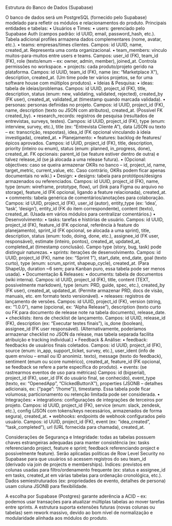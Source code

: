 Estrutura do Banco de Dados (Supabase)

O banco de dados será um PostgreSQL (fornecido pelo Supabase) modelado para refletir os módulos e relacionamentos do produto. Principais entidades e tabelas:
	•	Usuários e Times:
	•	users: gerenciado pelo Supabase Auth (campos padrão: id UUID, email, password_hash, etc.). Tabela adicional profiles armazena dados complementares (nome, avatar, etc.).
	•	teams: empresas/times clientes. Campos: id UUID, name, created_at. Representa uma conta organizacional.
	•	team_members: vínculo muitos-para-muitos entre users e teams. Campos: user_id (FK), team_id (FK), role (texto/enum – ex: owner, admin, member), joined_at. Controla permissões no workspace.
	•	projects: cada produto/projeto gerido na plataforma. Campos: id UUID, team_id (FK), name (ex: “Marketplace X”), description, created_at. (Um time pode ter vários projetos, se for uma software house com múltiplos produtos).
	•	Ideias & Pesquisa:
	•	ideas: tabela de ideias/problemas. Campos: id UUID, project_id (FK), title, description, status (enum: new, validating, validated, rejected), created_by (FK user), created_at, validated_at (timestamp quando marcada validada).
	•	personas: personas definidas no projeto. Campos: id UUID, project_id (FK), name, description (texto ou JSON com atributos), created_at. (Possível FK created_by).
	•	research_records: registros de pesquisa (resultados de entrevistas, surveys, testes). Campos: id UUID, project_id (FK), type (enum: interview, survey, etc.), title (ex: “Entrevista Cliente A”), data (JSON ou texto – ex: transcrição, respostas), idea_id (FK opcional vinculando à ideia investigada), created_at.
	•	Planejamento:
	•	features: backlog de features/épicos aprovados. Campos: id UUID, project_id (FK), title, description, priority (inteiro ou enum), status (enum: planned, in_progress, done), created_at. FK opcionais: parent_id (se feature estiver dentro de outra) e talvez release_id (se já alocada a uma release futura).
	•	(Opcional: objectives: caso se queira armazenar OKRs no banco – id, project_id, name, target_metric, current_value, etc. Caso contrário, OKRs podem ficar apenas documentais no wiki.)
	•	Design:
	•	designs: tabela para protótipos/designs armazenados ou referenciados. Campos: id UUID, project_id (FK), name, type (enum: wireframe, prototype, flow), url (link para Figma ou arquivo no storage), feature_id (FK opcional, ligando a feature relacionada), created_at.
	•	comments: tabela genérica de comentários/anotações para colaboração. Campos: id UUID, project_id (FK), user_id (autor), entity_type (ex: ‘idea’, ‘task’, ‘design’), entity_id (FK do item correspondente), content (texto), created_at. (Usada em vários módulos para centralizar comentários.)
	•	Desenvolvimento:
	•	tasks: tarefas e histórias de usuário. Campos: id UUID, project_id (FK), feature_id (FK opcional, referência à feature do planejamento), sprint_id (FK opcional, se alocada a uma sprint), title, description, status (enum: todo, doing, done, etc.), assignee_id (FK user, responsável), estimate (inteiro, pontos), created_at, updated_at, completed_at (timestamp conclusão). Campo type (story, bug, task) pode distinguir naturezas.
	•	sprints: iterações de desenvolvimento. Campos: id UUID, project_id (FK), name (ex: “Sprint 1”), start_date, end_date, goal (texto curto), type (enum: scrum_sprint, shapeup_cycle), created_at. (Para ShapeUp, duration ~6 sem; para Kanban puro, essa tabela pode ser menos usada).
	•	Documentação & Releases:
	•	documents: tabela de documentos (wiki interna). Campos: id UUID, project_id (FK), title, content (TEXT, possivelmente markdown), type (enum: PRD, guide, spec, etc.), created_by (FK user), created_at, updated_at. (Permite armazenar PRD, docs de visão, manuais, etc. em formato texto versionável).
	•	releases: registros de lançamento de versões. Campos: id UUID, project_id (FK), version (string, ex: “1.0.0”), name (opcional, ex: “Alpha Release”), description (texto curto ou FK para documento de release note na tabela documents), release_date.
	•	checklists: itens de checklist de lançamento. Campos: id UUID, release_id (FK), description (ex: “Executar testes finais”), is_done (boolean), assignee_id (FK user responsável). (Alternativamente, poderíamos armazenar checklist no JSON da release, mas tabela separada facilita atribuição e tracking individual.)
	•	Feedback & Análise:
	•	feedback: feedbacks de usuários finais coletados. Campos: id UUID, project_id (FK), source (enum: in_app, support_ticket, survey, etc.), user_ident (info de quem enviou – email ou ID anonimiz. texto), message (texto do feedback), sentiment (enum ou score numérico), created_at, feature_id (FK opcional, se feedback se refere a parte específica do produto).
	•	events: (se rastrearmos eventos de uso para métricas) Campos: id (bigserial), project_id (FK), user_id (FK do usuário final, se conhecido), event_type (texto, ex: “OpenedApp”, “ClickedButtonX”), properties (JSONB – detalhes adicionais, ex: {“page”: “/home”}), timestamp. Essa tabela pode ficar volumosa; particionamento ou retenção limitada pode ser considerada.
	•	Integrações:
	•	integrations: configurações de integrações de terceiros por projeto. Campos: id UUID, project_id (FK), service (enum: slack, zendesk, etc.), config (JSON com tokens/keys necessários, armazenados de forma segura), created_at.
	•	webhooks: endpoints de webhook configurados pelo usuário. Campos: id UUID, project_id (FK), event (ex: “idea_created”, “task_completed”), url (URL fornecida para chamada), created_at.

Considerações de Segurança e Integridade: todas as tabelas possuem chaves estrangeiras adequadas para manter consistência (ex: tasks referenciando project, feature e sprint; feedback referenciando project e possivelmente feature). Serão aplicadas políticas de Row Level Security no Supabase para que usuários só acessem registros do seu team_id (derivado via join de projects e memberships). Índices: previstos em colunas usadas para filtro/ordenamento frequente (ex: status e assignee_id em tasks, created_at em várias tabelas para ordenação cronológica, etc.). Dados semiestruturados (ex: propriedades de evento, detalhes de persona) usam coluna JSONB para flexibilidade.

A escolha por Supabase (Postgres) garante aderência a ACID – ex: podemos usar transações para atualizar múltiplas tabelas ao mover tarefas entre sprints. A estrutura suporta extensões futuras (novas colunas ou tabelas) sem rework massivo, devido ao bom nível de normalização e modularidade alinhada aos módulos do produto.